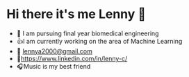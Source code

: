 # Hi there it's me Lenny :wave:
* :raising_hand: I am pursuing final year biomedical engineering
* :thumbsup:I am currently working on the area of Machine Learning
* :e-mail: lennya2000@gmail.com
* :memo:https://www.linkedin.com/in/lenny-c/
* :headphones:Music is my best friend

